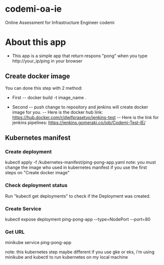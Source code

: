 # codemi-oa-ie
Online Assessment for Infrastructure Engineer codemi

# About this app
* This app is a simple app that return respons "pong" when you type http://your_ip/ping in your browser



## Create docker image 
You can done this step with 2 method:

- First
   -- docker build -t image_name .
    
- Second
    -- push change to repository and jenkins will create docker image for you.
    -- Here is the docker hub link: https://hub.docker.com/r/dwifprasetyo/jenkins-test
    -- Here is the link for jenkins pipelines: https://jenkins.gomeraki.co/job/Codemi-Test-IE/


## Kubernetes manifest

### Create deployment 
kubectl apply -f /kubernetes-manifest/ping-pong-app.yaml
note: you must change the image who used in kubernetes manifest if you use the first steps on "Create docker image"

### Check deployment status
Run "kubectl get deployments" to check if the Deployment was created.

### Create Service
kubectl expose deployment ping-pong-app --type=NodePort --port=80

### Get URL
minikube service ping-pong-app


note: this kubernetes step maybe different if you use gke or eks, i'm using minikube and kubectl to run kubernetes on my local machine





